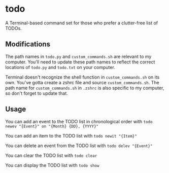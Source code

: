 # todo
A Terminal-based command set for those who prefer a clutter-free list of TODOs. 

## Modifications
The path names in `todo.py` and `custom_commands.sh` are relevant to my computer. You'll need to update these path names to reflect the correct locations of `todo.py` and `todo.txt` on your computer. 

Terminal doesn't recognize the shell function in `custom_commands.sh` on its own. You've gotta create a zshrc file and source `custom_commands.sh`. The path name for `custom_commands.sh` in `.zshrc` is also specific to my computer, so don't forget to update that. 

## Usage

You can add an event to the TODO list in chronological order with `todo newev "{Event}" on "{Month} {DD}, {YYYY}"`

You can add an item to the TODO list with `todo newit "{Item}"`

You can delete an event from the TODO list with `todo delev "{Event}"`

You can clear the TODO list with `todo clear`

You can display the TODO list with `todo show`
